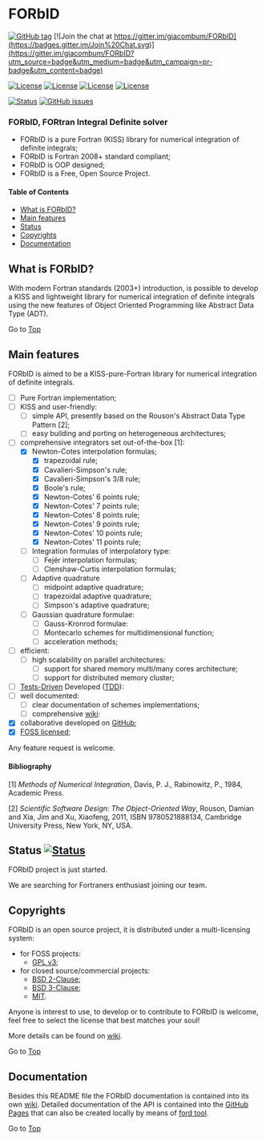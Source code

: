 <a name="top"></a>

# FORbID

[![GitHub tag](https://img.shields.io/github/tag/giacombum/FORbID.svg)]() [![Join the chat at https://gitter.im/giacombum/FORbID](https://badges.gitter.im/Join%20Chat.svg)](https://gitter.im/giacombum/FORbID?utm_source=badge&utm_medium=badge&utm_campaign=pr-badge&utm_content=badge)

[![License](https://img.shields.io/badge/license-GNU%20GeneraL%20Public%20License%20v3,%20GPLv3-blue.svg)]()
[![License](https://img.shields.io/badge/license-BSD2-red.svg)]()
[![License](https://img.shields.io/badge/license-BSD3-red.svg)]()
[![License](https://img.shields.io/badge/license-MIT-red.svg)]()

[![Status](https://img.shields.io/badge/status-alpha-orange.svg)]()
[![GitHub issues](https://img.shields.io/github/issues/Fortran-FOSS-Programmers/FORbID.svg)]()

### FORbID, FORtran Integral Definite solver

- FORbID is a pure Fortran (KISS) library for numerical integration of definite integrals;
- FORbID is Fortran 2008+ standard compliant;
- FORbID is OOP designed;
- FORbID is a Free, Open Source Project.

#### Table of Contents

+ [What is FORbID?](#what-is-FORbID?)
+ [Main features](#main-features)
+ [Status](#status)
+ [Copyrights](#copyrights)
+ [Documentation](#documentation)

## What is FORbID?

With modern Fortran standards (2003+) introduction, is possible to develop a KISS and lightweight library for numerical integration of definite integrals using the new features of Object Oriented Programming like Abstract Data Type (ADT).

Go to [Top](#top)

## Main features

FORbID is aimed to be a KISS-pure-Fortran library for numerical integration of definite integrals.

+ [ ] Pure Fortran implementation;
+ [ ] KISS and user-friendly:
    + [ ] simple API, presently based on the Rouson's Abstract Data Type Pattern [2];
    + [ ] easy building and porting on heterogeneous architectures;
+ [ ] comprehensive integrators set out-of-the-box [1]:
    + [x] Newton-Cotes interpolation formulas;
        + [x] trapezoidal rule;
        + [x] Cavalieri-Simpson's rule;
        + [x] Cavalieri-Simpson's 3/8 rule;
        + [x] Boole's rule;
        + [x] Newton-Cotes' 6 points rule;
        + [x] Newton-Cotes' 7 points rule;
        + [x] Newton-Cotes' 8 points rule;
        + [x] Newton-Cotes' 9 points rule;
        + [x] Newton-Cotes' 10 points rule;
        + [x] Newton-Cotes' 11 points rule;
    + [ ] Integration formulas of interpolatory type:
        + [ ] Fejér interpolation formulas;
        + [ ] Clenshaw-Curtis interpolation formulas;
    + [ ] Adaptive quadrature
        + [ ] midpoint adaptive quadrature;
        + [ ] trapezoidal adaptive quadrature;
        + [ ] Simpson's adaptive quadrature;
    + [ ] Gaussian quadrature formulae:
        + [ ] Gauss-Kronrod formulae:
        + [ ] Montecarlo schemes for multidimensional function;
        + [ ] acceleration methods;
+ [ ] efficient:
    + [ ] high scalability on parallel architectures:
        + [ ] support for shared memory multi/many cores architecture;
        + [ ] support for distributed memory cluster;
+ [ ] [Tests-Driven](https://github.com/Fortran-FOSS-Programmers/FOODiE/wiki/Examples) Developed ([TDD](https://en.wikipedia.org/wiki/Test-driven_development)):
+ [ ] well documented:
    + [ ] clear documentation of schemes implementations;
    + [ ] comprehensive [wiki](https://github.com/Fortran-FOSS-Programmers/FORbID/wiki):
+ [x] collaborative developed on [GitHub](https://github.com/giacombum/FORbID);
+ [x] [FOSS licensed](https://github.com/giacombum/FORbID/wiki/Copyrights);

Any feature request is welcome.

#### Bibliography

[1] *Methods of Numerical Integration*, Davis, P. J., Rabinowitz, P., 1984, Academic Press.

[2] *Scientific Software Design: The Object-Oriented Way*, Rouson, Damian and Xia, Jim and Xu, Xiaofeng, 2011, ISBN 9780521888134, Cambridge University Press, New York, NY, USA.

## Status [![Status](https://img.shields.io/badge/status-beta-orange.svg)]()

FORbID project is just started.

We are searching for Fortraners enthusiast joining our team.

## Copyrights

FORbID is an open source project, it is distributed under a multi-licensing system:

+ for FOSS projects:
  - [GPL v3](http://www.gnu.org/licenses/gpl-3.0.html);
+ for closed source/commercial projects:
  - [BSD 2-Clause](http://opensource.org/licenses/BSD-2-Clause);
  - [BSD 3-Clause](http://opensource.org/licenses/BSD-3-Clause);
  - [MIT](http://opensource.org/licenses/MIT).

Anyone is interest to use, to develop or to contribute to FORbID is welcome, feel free to select the license that best matches your soul!

More details can be found on [wiki](https://github.com/giacombum/FORbID/wiki/Copyrights).

Go to [Top](#top)

## Documentation

Besides this README file the FORbID documentation is contained into its own [wiki](https://github.com/giacombum/FORbID/wiki). Detailed documentation of the API is contained into the [GitHub Pages](http://Fortran-FOSS-Programmers.github.io/FORbID/index.html) that can also be created locally by means of [ford tool](https://github.com/cmacmackin/ford).

Go to [Top](#top)
